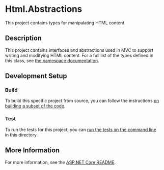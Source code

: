 # Html.Abstractions

This project contains types for manipulating HTML content.

## Description

This project contains interfaces and abstractions used in MVC to support writing and modifying HTML content. For a full list of the types defined in this class, see [the namespace documentation](https://docs.microsoft.com/dotnet/api/microsoft.aspnetcore.html).

## Development Setup

### Build

To build this specific project from source, you can follow the instructions [on building a subset of the code](../../../BuildFromSource.md#building-a-subset-of-the-code).

### Test

To run the tests for this project, you can [run the tests on the command line](../../../BuildFromSource.md#running-tests-on-command-line) in this directory.

## More Information

For more information, see the [ASP.NET Core README](../../../README.md).
